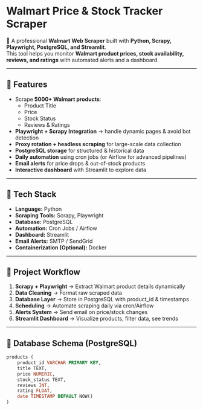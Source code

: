 # Walmart Price & Stock Tracker Scraper

🚀 A professional **Walmart Web Scraper** built with **Python, Scrapy, Playwright, PostgreSQL, and Streamlit**.  
This tool helps you monitor **Walmart product prices, stock availability, reviews, and ratings** with automated alerts and a dashboard.  

---

## 🔹 Features
- Scrape **5000+ Walmart products**:
  - Product Title  
  - Price  
  - Stock Status  
  - Reviews & Ratings  
- **Playwright + Scrapy Integration** → handle dynamic pages & avoid bot detection  
- **Proxy rotation + headless scraping** for large-scale data collection  
- **PostgreSQL storage** for structured & historical data  
- **Daily automation** using cron jobs (or Airflow for advanced pipelines)  
- **Email alerts** for price drops & out-of-stock products  
- **Interactive dashboard** with Streamlit to explore data  

---

## 🔹 Tech Stack
- **Language:** Python  
- **Scraping Tools:** Scrapy, Playwright  
- **Database:** PostgreSQL  
- **Automation:** Cron Jobs / Airflow  
- **Dashboard:** Streamlit  
- **Email Alerts:** SMTP / SendGrid  
- **Containerization (Optional):** Docker  

---

## 🔹 Project Workflow
1. **Scrapy + Playwright** → Extract Walmart product details dynamically  
2. **Data Cleaning** → Format raw scraped data  
3. **Database Layer** → Store in PostgreSQL with product_id & timestamps  
4. **Scheduling** → Automate scraping daily via cron/Airflow  
5. **Alerts System** → Send email on price/stock changes  
6. **Streamlit Dashboard** → Visualize products, filter data, see trends  

---

## 🔹 Database Schema (PostgreSQL)
```sql
products (
    product_id VARCHAR PRIMARY KEY,
    title TEXT,
    price NUMERIC,
    stock_status TEXT,
    reviews INT,
    rating FLOAT,
    date TIMESTAMP DEFAULT NOW()
)
